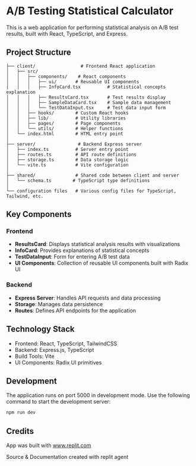 
# A/B Testing Statistical Calculator

This is a web application for performing statistical analysis on A/B test results, built with React, TypeScript, and Express.

## Project Structure

```
├── client/                 # Frontend React application
│   ├── src/
│   │   ├── components/    # React components
│   │   │   ├── ui/       # Reusable UI components
│   │   │   ├── InfoCard.tsx          # Statistical concepts explanation
│   │   │   ├── ResultsCard.tsx       # Test results display
│   │   │   ├── SampleDataCard.tsx    # Sample data management
│   │   │   └── TestDataInput.tsx     # Test data input form
│   │   ├── hooks/        # Custom React hooks
│   │   ├── lib/          # Utility libraries
│   │   ├── pages/        # Page components
│   │   └── utils/        # Helper functions
│   └── index.html        # HTML entry point
│
├── server/                # Backend Express server
│   ├── index.ts          # Server entry point
│   ├── routes.ts         # API route definitions
│   ├── storage.ts        # Data storage logic
│   └── vite.ts           # Vite configuration
│
├── shared/               # Shared code between client and server
│   └── schema.ts        # TypeScript type definitions
│
└── configuration files   # Various config files for TypeScript, Tailwind, etc.
```

## Key Components

### Frontend

- **ResultsCard**: Displays statistical analysis results with visualizations
- **InfoCard**: Provides explanations of statistical concepts
- **TestDataInput**: Form for entering A/B test data
- **UI Components**: Collection of reusable UI components built with Radix UI

### Backend

- **Express Server**: Handles API requests and data processing
- **Storage**: Manages data persistence
- **Routes**: Defines API endpoints for the application

## Technology Stack

- Frontend: React, TypeScript, TailwindCSS
- Backend: Express.js, TypeScript
- Build Tools: Vite
- UI Components: Radix UI primitives

## Development

The application runs on port 5000 in development mode. Use the following command to start the development server:

```bash
npm run dev
```

## Credits
App was built with www.replit.com

Source & Documentation created with replit agent
